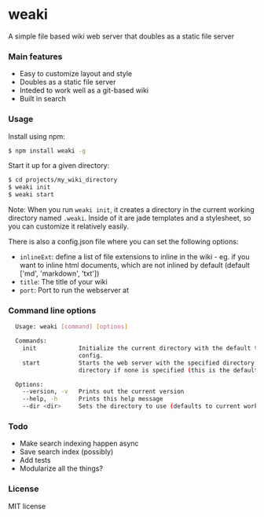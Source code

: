 # weaki

A simple file based wiki web server that doubles as a static file server

### Main features
- Easy to customize layout and style
- Doubles as a static file server
- Inteded to work well as a git-based wiki
- Built in search

### Usage

Install using npm:
```sh
$ npm install weaki -g
```

Start it up for a given directory:
```sh
$ cd projects/my_wiki_directory
$ weaki init
$ weaki start
```

Note: When you run `weaki init`, it creates a directory in the current working directory
named `.weaki`. Inside of it are jade templates and a stylesheet, so you can customize it
relatively easily.

There is also a config.json file where you can set the following options:
- `inlineExt`: define a list of file extensions to inline in the wiki - eg. if you want
  to inline html documents, which are not inlined by default (default ['md', 'markdown', 'txt'])
- `title`: The title of your wiki
- `port`: Port to run the webserver at

### Command line options
```sh
  Usage: weaki [command] [options]

  Commands:
    init            Initialize the current directory with the default template and
                    config.
    start           Starts the web server with the specified directory (or current
                    directory if none is specified (this is the default command)

  Options:
    --version, -v   Prints out the current version
    --help, -h      Prints this help message
    --dir <dir>     Sets the directory to use (defaults to current working directory)
```

### Todo
- Make search indexing happen async
- Save search index (possibly)
- Add tests
- Modularize all the things?

### License
MIT license
